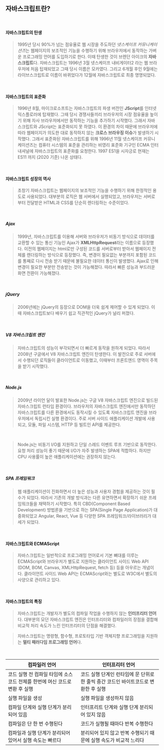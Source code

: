 ## 자바스크립트란?

<br />

#### 자바스크립트의 탄생

> 1995년 당시 90%가 넘는 점유율로 웹 시장을 주도하던 <i>넷스케이프 커뮤니케이션즈</i>는 웹페이지의 보조적인 기능을 수행하기 위해 브라우저에서 동작하는 가벼운 프로그래밍 언어를 도입하기로 한다. 이때 탄생한 것이 브렌던 아이크의 <b>자바스크립트</b>다. 자바스크립트는 1996년 3월 넷스케이프 내비게이터2 라는 웹 브라우저에 처음 탑재되었고 그때 당시 이름은 모카였다. 그리고 6개월 후인 9월에는 라이브스크립트로 이름이 바뀌었다가 12월에 자바스크립트로 최종 명명되었다.

<br />

#### 자바스크립트의 표준화

> 1996년 8월, 마이크로소프트는 자바스크립트의 파생 버전인 <b>JScript</b>를 인터넷 익스플로러에 탑재했다. 그때 당시 경쟁사들끼리 브라우저의 시장 점유율을 높이기 위해 자사 브라우저에서만 동작하는 기능을 추가하기 시작했다. 그래서 자바스크립트와 JScript는 표준화되지 못 하였다. 이 환경의 차이 때문에 브라우저에 따라 웹페이지가 의도한 대로 동작하지 않는 <b>크로스 브라우징 이슈</b>가 발생하기 시작했다. 그래서 표준화된 자바스크립트를 위해 1996년 11월 넷스케이프 커뮤니케이션즈는 컴퓨터 시스템의 표준을 관리하는 비영리 표준화 기구인 ECMA 인터내셔널에 자바스크립트의 표준화를 요청한다. 1997 ES1을 시자긍로 현재는 ES11 까지 (2020 기준) 나온 상태다.

<br />

#### 자바스크립트 성장의 역사

> 초창기 자바스크립트는 웹페이지의 보조적인 기능을 수행하기 위해 한정적인 용도로 사용되었다. 대부분의 로직은 웹 서버에서 실행되었고, 브라우저는 서버로부터 전달받은 HTML과 CSS를 단순히 렌더링하는 수준이었다.

<br />

##### Ajax

> 1999년, 자바스크립트를 이용해 서버와 브라우저가 비동기 방식으로 데이터를 교환할 수 있는 통신 기능인 Ajax가 <b>XMLHttpRequest</b>라는 이름으로 등장했다. 이전의 웹페이지는 html로만 구성된 코드를 서버로부터 받아서 웹페이지 전체를 렌더링하는 방식으로 등장했다. 즉, 변경이 필요없는 부분까지 포함된 코드를 통째로 다시 전송 받기 때문에 불필요한 데이터 통신이 발생했다. Ajax로 인해 변경이 필요한 부분만 전송받는 것이 가능해졌다. 따라서 빠른 성능과 부드러운 화면 전환이 가능해졌다.

<br />

##### jQuery

> 2006년에는 jQuery의 등장으로 DOM을 더욱 쉽게 제어할 수 있게 되었다. 이때 자바스크립트보다 배우기 쉽고 직관적인 jQuery가 널리 퍼졌다.

<br />

##### V8 자바스크립트 엔진

> 자바스크립트의 성능이 부각되면서 더 빠르게 동작을 원하게 되었다. 따라서 2008년 구글에서 V8 자바스크립트 엔진이 탄생한다. 이 발전으로 주로 서버에서 수행되던 로직들이 클라이언트로 이동했고, 이때부터 프론트엔드 영역이 주목을 받기 시작했다.

<br />

##### Node.js

> 2009년 라이언 달이 발표한 Node.js는 구글 V8 자바스크립트 엔진으로 빌드된 자바스크립트 런타임 환경이다. 브라우저의 자바스크립트 엔진에서만 동작하던 자바스크립트를 다른 환경에서도 동작시킬 수 있도록 자바스크립트 엔진을 브라우저에서 독립시킨 실행 환경이다. 주로 서버 사이드 애플리케이션 개발에 사용되고, 모듈, 파일 시스템, HTTP 등 빌트인 API를 제공한다.

<br />

> Node.js는 비동기 I/O를 지원하고 단일 스레드 이벤트 루프 기반으로 동작한다. 요청 처리 성능이 좋기 때문에 I/O가 자주 발생하는 SPA에 적합하다. 하지만 CPU 사용률이 높은 애플리케이션에는 권장하지 않는다.

<br />

##### SPA 프레임워크

> 웹 애플리케이션이 진화하면서 더 높은 성능과 사용자 경험을 제공하는 것이 필수가 되었다. 따라서 기존의 개발 방식과는 다른 유연하면서 확장하기 쉬운 프레임워크들을 채택하기 시작했다. 특히 CBD(Component Based Development) 방법론을 기반으로 하는 SPA(Single Page Application)가 대중화되었고 Angular, React, Vue 등 다양한 SPA 프레임워크/라이브러리가 대세가 되었다.

<br />

#### 자바스크립트와 ECMAScript

> 자바스크립트는 일반적으로 프로그래밍 언어로서 기본 뼈대를 이루는 ECMAScript와 브라우저가 별도로 지원하는 클라이언트 사이드 Web API (DOM, BOM, Canvas, XMLHttpRequest, fetch 등) 등을 아우르는 개념이다. 클라이언트 사이드 Web API는 ECMAScript와는 별도로 W3C에서 별도의 사양으로 관리하고 있다.

<br />

#### 자바스크립트의 특징

> 자바스크립트는 개발자가 별도의 컴파일 작업을 수행하지 않는 <b>인터프리터 언어</b>다. 대부분의 모던 자바스크립트 엔진은 인터프리터와 컴파일러의 장점을 결합해 비교적 처리 속도가 느린 인터프리터의 단점을 해결했다.

> 자바스크립트는 명령형, 함수형, 프로토타입 기반 객체지향 프로그래밍을 지원하는 <b>멀티 패러다임 프로그래밍 언어</b>다.

<br />

| 컴파일러 언어                                                              | 인터프리터 언어                                                                     |
| -------------------------------------------------------------------------- | ----------------------------------------------------------------------------------- |
| 코드 실행 전 컴파일 타임에 소스코드 전체를 한번에 머신 코드로 변환 후 실행 | 코드 실행 단계인 런타임에 문 단위로 한 줄씩 중간 코드인 바이트코드로 변환한 후 실행 |
| 실행 파일을 생성                                                           | 실행 파일을 생성하지 않음                                                           |
| 컴파일 단계와 실행 단계가 분리되어 있음                                    | 인터프리트 단계와 실행 단계 분리되어 있지 않음                                      |
| 컴파일은 단 한 번 수행된다                                                 | 코드가 실행될 때마다 반복 수행한다                                                  |
| 컴파일과 실행 단계가 분리되어 있어서 실행 속도는 빠르다                    | 분리되어 있지 않고 반복 수행되기 때문에 실행 속도가 비교적 느리다                   |

<br />
